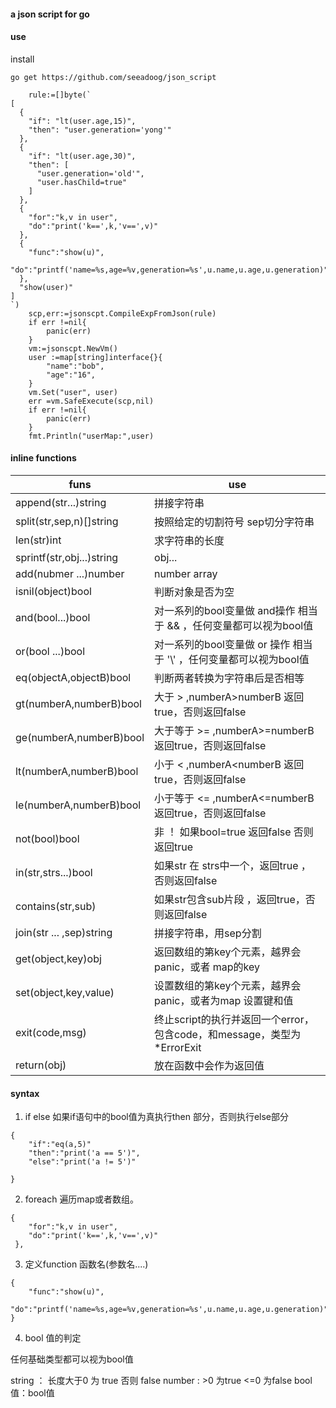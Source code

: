 #### a json script for go

#### use

install
````
go get https://github.com/seeadoog/json_script
````

````
	rule:=[]byte(`
[
  {
    "if": "lt(user.age,15)",
    "then": "user.generation='yong'"
  },
  {
    "if": "lt(user.age,30)",
    "then": [
      "user.generation='old'",
      "user.hasChild=true"
    ]
  },
  {
    "for":"k,v in user",
    "do":"print('k==',k,'v==',v)"
  },
  {
    "func":"show(u)",
    "do":"printf('name=%s,age=%v,generation=%s',u.name,u.age,u.generation)"
  },
  "show(user)"
]
`)
	scp,err:=jsonscpt.CompileExpFromJson(rule)
	if err !=nil{
		panic(err)
	}
	vm:=jsonscpt.NewVm()
	user :=map[string]interface{}{
		"name":"bob",
		"age":"16",
	}
	vm.Set("user", user)
	err =vm.SafeExecute(scp,nil)
	if err !=nil{
		panic(err)
	}
	fmt.Println("userMap:",user)
````


#### inline functions

funs|use
---|---
append(str...)string|拼接字符串
split(str,sep,n)[]string|按照给定的切割符号 sep切分字符串 
len(str)int|求字符串的长度
sprintf(str,obj...)string|obj...|格式化字符串
add(nubmer ...)number|number array|数字求和
isnil(object)bool|判断对象是否为空
and(bool...)bool|对一系列的bool变量做 and操作 相当于 && ，任何变量都可以视为bool值<br>
or(bool ...)bool|对一系列的bool变量做 or 操作 相当于 '\\' ，任何变量都可以视为bool值<br>
eq(objectA,objectB)bool|判断两者转换为字符串后是否相等
gt(numberA,numberB)bool| 大于 > ,numberA>numberB 返回true，否则返回false
ge(numberA,numberB)bool| 大于等于 >= ,numberA>=numberB 返回true，否则返回false
lt(numberA,numberB)bool| 小于 < ,numberA<numberB 返回true，否则返回false
le(numberA,numberB)bool| 小于等于 <= ,numberA<=numberB 返回true，否则返回false
not(bool)bool|非 ！  如果bool=true 返回false 否则返回true
in(str,strs...)bool |如果str 在 strs中一个，返回true ，否则返回false  
contains(str,sub)| 如果str包含sub片段 ，返回true，否则返回false
join(str ... ,sep)string| 拼接字符串，用sep分割
get(object,key)obj| 返回数组的第key个元素，越界会panic，或者 map的key
set(object,key,value)| 设置数组的第key个元素，越界会panic，或者为map 设置键和值
exit(code,msg)|终止script的执行并返回一个error，包含code，和message，类型为*ErrorExit
return(obj)|放在函数中会作为返回值


#### syntax

1. if else 如果if语句中的bool值为真执行then 部分，否则执行else部分

````
{
    "if":"eq(a,5)"
    "then":"print('a == 5')",
    "else":"print('a != 5')"

}
````

2. foreach 遍历map或者数组。
````
{
    "for":"k,v in user",
    "do":"print('k==',k,'v==',v)"
 },
````

3. 定义function  函数名(参数名....)

````
{
    "func":"show(u)",
    "do":"printf('name=%s,age=%v,generation=%s',u.name,u.age,u.generation)"
}
````

4. bool 值的判定

任何基础类型都可以视为bool值

string  ： 长度大于0 为 true 否则 false
number :  >0 为true  <=0 为false
bool 值：bool值